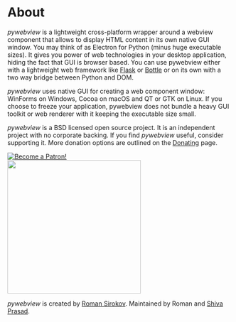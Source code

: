 # About


_pywebview_ is a lightweight cross-platform wrapper around a webview component that allows to display HTML content in its own native GUI window. You may think of as Electron for Python (minus huge executable sizes). It gives you power of web technologies in your desktop application, hiding the fact that GUI is browser based. You can use pywebview either with a lightweight web framework like [Flask](http://flask.pocoo.org/) or [Bottle](http://bottlepy.org/docs/dev/index.html) or on its own with a two way bridge between Python and DOM.

_pywebview_ uses native GUI for creating a web component window: WinForms on Windows, Cocoa on macOS and QT or GTK on Linux. If you choose to freeze your application, pywebview does not bundle a heavy GUI toolkit or web renderer with it keeping the executable size small.

_pywebview_ is a BSD licensed open source project. It is an independent project with no corporate backing. If you find _pywebview_ useful, consider supporting it. More donation options are outlined on the [Donating](/contributing/donating.html) page.

<div class='spc-l spc-bottom center'>
	<a href="https://www.patreon.com/bePatron?u=13226105" data-patreon-widget-type="become-patron-button">
		<img src='https://c5.patreon.com/external/logo/become_a_patron_button.png' alt='Become a Patron!'/>
	</a>
</div>

<div class="center spc-l spc-vertical">
	<a href="https://opencollective.com/pywebview/donate" target="_blank">
		<img src="https://opencollective.com/pywebview/donate/button@2x.png?color=blue" width=300 />
	</a>
</div>



_pywebview_ is created by [Roman Sirokov](https://github.com/r0x0r/). Maintained by Roman and [Shiva Prasad](https://github.com/shivaprsdv).
